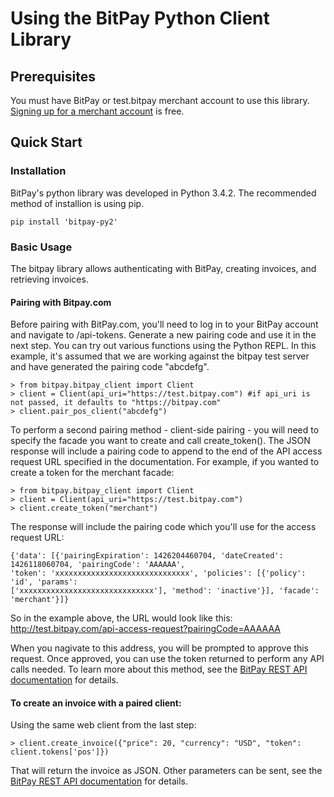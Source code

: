 # Using the BitPay Python Client Library


## Prerequisites
You must have BitPay or test.bitpay merchant account to use this library. [Signing up for a merchant account](https://bitpay.com/start) is free.

## Quick Start
### Installation

BitPay's python library was developed in Python 3.4.2. The recommended method of installion is using pip.

`pip install 'bitpay-py2'`

### Basic Usage

The bitpay library allows authenticating with BitPay, creating invoices, and retrieving invoices.
  
#### Pairing with Bitpay.com

Before pairing with BitPay.com, you'll need to log in to your BitPay account and navigate to /api-tokens. Generate a new pairing code and use it in the next step. You can try out various functions using the Python REPL. In this example, it's assumed that we are working against the bitpay test server and have generated the pairing code "abcdefg".

    > from bitpay.bitpay_client import Client
    > client = Client(api_uri="https://test.bitpay.com") #if api_uri is not passed, it defaults to "https://bitpay.com"
    > client.pair_pos_client("abcdefg")

To perform a second pairing method - client-side pairing - you will need to specify the facade you want to create and call create_token(). The JSON response will include a pairing code to append to the end of the API access request URL specified in the documentation.  For example, if you wanted to create a token for the merchant facade:

    > from bitpay.bitpay_client import Client
    > client = Client(api_uri="https://test.bitpay.com")
    > client.create_token("merchant")

The response will include the pairing code which you'll use for the access request URL:

```
{'data': [{'pairingExpiration': 1426204460704, 'dateCreated': 1426118060704, 'pairingCode': 'AAAAAA',
'token': 'xxxxxxxxxxxxxxxxxxxxxxxxxxxxxx', 'policies': [{'policy': 'id', 'params':
['xxxxxxxxxxxxxxxxxxxxxxxxxxxxxx'], 'method': 'inactive'}], 'facade': 'merchant'}]}
```

So in the example above, the URL would look like this: http://test.bitpay.com/api-access-request?pairingCode=AAAAAA

When you nagivate to this address, you will be prompted to approve this request.  Once approved, you can use the token returned to perform any API calls needed.  To learn more about this method, see the [BitPay REST API documentation](https://bitpay.com/api#facades) for details.

#### To create an invoice with a paired client:

Using the same web client from the last step:

    > client.create_invoice({"price": 20, "currency": "USD", "token": client.tokens['pos']})

That will return the invoice as JSON. Other parameters can be sent, see the [BitPay REST API documentation](https://bitpay.com/api#resource-Invoices) for details.

